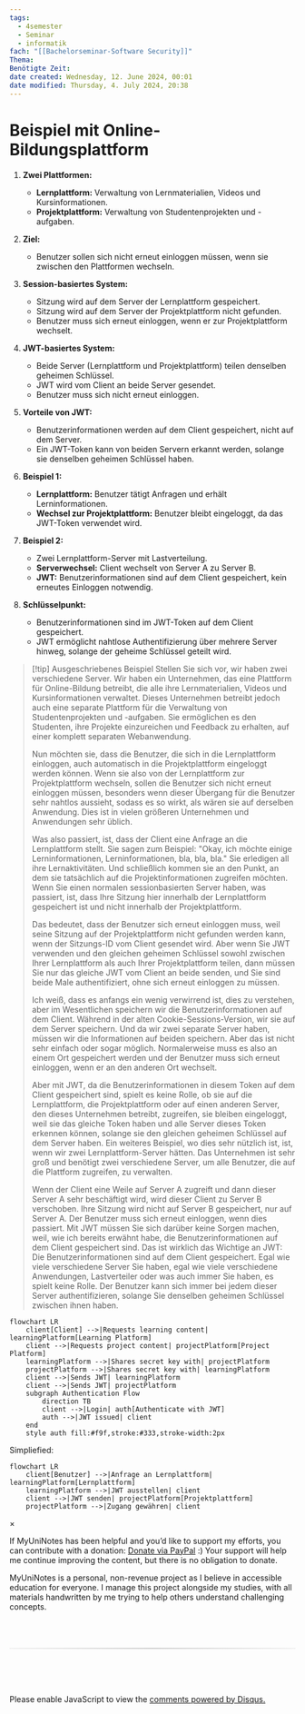 ```yaml
---
tags:
  - 4semester
  - Seminar
  - informatik
fach: "[[Bachelorseminar-Software Security]]"
Thema:
Benötigte Zeit:
date created: Wednesday, 12. June 2024, 00:01
date modified: Thursday, 4. July 2024, 20:38
---
```


# Beispiel mit Online-Bildungsplattform

1. **Zwei Plattformen:**

   - **Lernplattform:** Verwaltung von Lernmaterialien, Videos und Kursinformationen.
   - **Projektplattform:** Verwaltung von Studentenprojekten und -aufgaben.

2. **Ziel:**

   - Benutzer sollen sich nicht erneut einloggen müssen, wenn sie zwischen den Plattformen wechseln.

3. **Session-basiertes System:**

   - Sitzung wird auf dem Server der Lernplattform gespeichert.
   - Sitzung wird auf dem Server der Projektplattform nicht gefunden.
   - Benutzer muss sich erneut einloggen, wenn er zur Projektplattform wechselt.

4. **JWT-basiertes System:**

   - Beide Server (Lernplattform und Projektplattform) teilen denselben geheimen Schlüssel.
   - JWT wird vom Client an beide Server gesendet.
   - Benutzer muss sich nicht erneut einloggen.

5. **Vorteile von JWT:**

   - Benutzerinformationen werden auf dem Client gespeichert, nicht auf dem Server.
   - Ein JWT-Token kann von beiden Servern erkannt werden, solange sie denselben geheimen Schlüssel haben.

6. **Beispiel 1:**

   - **Lernplattform:** Benutzer tätigt Anfragen und erhält Lerninformationen.
   - **Wechsel zur Projektplattform:** Benutzer bleibt eingeloggt, da das JWT-Token verwendet wird.

7. **Beispiel 2:**

   - Zwei Lernplattform-Server mit Lastverteilung.
   - **Serverwechsel:** Client wechselt von Server A zu Server B.
   - **JWT:** Benutzerinformationen sind auf dem Client gespeichert, kein erneutes Einloggen notwendig.

8. **Schlüsselpunkt:**
   - Benutzerinformationen sind im JWT-Token auf dem Client gespeichert.
   - JWT ermöglicht nahtlose Authentifizierung über mehrere Server hinweg, solange der geheime Schlüssel geteilt wird.

> [!tip] Ausgeschriebenes Beispiel
> Stellen Sie sich vor, wir haben zwei verschiedene Server. Wir haben ein Unternehmen, das eine Plattform für Online-Bildung betreibt, die alle ihre Lernmaterialien, Videos und Kursinformationen verwaltet. Dieses Unternehmen betreibt jedoch auch eine separate Plattform für die Verwaltung von Studentenprojekten und -aufgaben. Sie ermöglichen es den Studenten, ihre Projekte einzureichen und Feedback zu erhalten, auf einer komplett separaten Webanwendung.
>
> Nun möchten sie, dass die Benutzer, die sich in die Lernplattform einloggen, auch automatisch in die Projektplattform eingeloggt werden können. Wenn sie also von der Lernplattform zur Projektplattform wechseln, sollen die Benutzer sich nicht erneut einloggen müssen, besonders wenn dieser Übergang für die Benutzer sehr nahtlos aussieht, sodass es so wirkt, als wären sie auf derselben Anwendung. Dies ist in vielen größeren Unternehmen und Anwendungen sehr üblich.
>
> Was also passiert, ist, dass der Client eine Anfrage an die Lernplattform stellt. Sie sagen zum Beispiel: "Okay, ich möchte einige Lerninformationen, Lerninformationen, bla, bla, bla." Sie erledigen all ihre Lernaktivitäten. Und schließlich kommen sie an den Punkt, an dem sie tatsächlich auf die Projektinformationen zugreifen möchten. Wenn Sie einen normalen sessionbasierten Server haben, was passiert, ist, dass Ihre Sitzung hier innerhalb der Lernplattform gespeichert ist und nicht innerhalb der Projektplattform.
>
> Das bedeutet, dass der Benutzer sich erneut einloggen muss, weil seine Sitzung auf der Projektplattform nicht gefunden werden kann, wenn der Sitzungs-ID vom Client gesendet wird. Aber wenn Sie JWT verwenden und den gleichen geheimen Schlüssel sowohl zwischen Ihrer Lernplattform als auch Ihrer Projektplattform teilen, dann müssen Sie nur das gleiche JWT vom Client an beide senden, und Sie sind beide Male authentifiziert, ohne sich erneut einloggen zu müssen.
>
> Ich weiß, dass es anfangs ein wenig verwirrend ist, dies zu verstehen, aber im Wesentlichen speichern wir die Benutzerinformationen auf dem Client. Während in der alten Cookie-Sessions-Version, wir sie auf dem Server speichern. Und da wir zwei separate Server haben, müssen wir die Informationen auf beiden speichern. Aber das ist nicht sehr einfach oder sogar möglich. Normalerweise muss es also an einem Ort gespeichert werden und der Benutzer muss sich erneut einloggen, wenn er an den anderen Ort wechselt.
>
> Aber mit JWT, da die Benutzerinformationen in diesem Token auf dem Client gespeichert sind, spielt es keine Rolle, ob sie auf die Lernplattform, die Projektplattform oder auf einen anderen Server, den dieses Unternehmen betreibt, zugreifen, sie bleiben eingeloggt, weil sie das gleiche Token haben und alle Server dieses Token erkennen können, solange sie den gleichen geheimen Schlüssel auf dem Server haben. Ein weiteres Beispiel, wo dies sehr nützlich ist, ist, wenn wir zwei Lernplattform-Server hätten. Das Unternehmen ist sehr groß und benötigt zwei verschiedene Server, um alle Benutzer, die auf die Plattform zugreifen, zu verwalten.
>
> Wenn der Client eine Weile auf Server A zugreift und dann dieser Server A sehr beschäftigt wird, wird dieser Client zu Server B verschoben. Ihre Sitzung wird nicht auf Server B gespeichert, nur auf Server A. Der Benutzer muss sich erneut einloggen, wenn dies passiert. Mit JWT müssen Sie sich darüber keine Sorgen machen, weil, wie ich bereits erwähnt habe, die Benutzerinformationen auf dem Client gespeichert sind. Das ist wirklich das Wichtige an JWT: Die Benutzerinformationen sind auf dem Client gespeichert. Egal wie viele verschiedene Server Sie haben, egal wie viele verschiedene Anwendungen, Lastverteiler oder was auch immer Sie haben, es spielt keine Rolle. Der Benutzer kann sich immer bei jedem dieser Server authentifizieren, solange Sie denselben geheimen Schlüssel zwischen ihnen haben.

```mermaid
flowchart LR
    client[Client] -->|Requests learning content| learningPlatform[Learning Platform]
    client -->|Requests project content| projectPlatform[Project Platform]
    learningPlatform -->|Shares secret key with| projectPlatform
    projectPlatform -->|Shares secret key with| learningPlatform
    client -->|Sends JWT| learningPlatform
    client -->|Sends JWT| projectPlatform
    subgraph Authentication Flow
        direction TB
        client -->|Login| auth[Authenticate with JWT]
        auth -->|JWT issued| client
    end
    style auth fill:#f9f,stroke:#333,stroke-width:2px

```

Simpliefied:

```mermaid
flowchart LR
    client[Benutzer] -->|Anfrage an Lernplattform| learningPlatform[Lernplattform]
    learningPlatform -->|JWT ausstellen| client
    client -->|JWT senden| projectPlatform[Projektplattform]
    projectPlatform -->|Zugang gewähren| client

```

<!-- Modal START -->
<div id="myModal" class="modal">
  <div class="modal-content">
    <span id="closeModal" class="close">&times;</span>
    <p class="modal-text">
      If MyUniNotes has been helpful and you’d like to support my efforts, <span class="modal-highlight"> you can contribute with a donation: <a class="modal-dono-link" href="https://paypal.me/myuninotes4u">Donate via PayPal</a> :) </span> Your support will help me continue improving the content, but there is no obligation to donate.
    </p>
    <p class="modal-text">
      <span class="modal-highlight">MyUniNotes is a personal, non-revenue project as I believe in accessible education for everyone.</span> I manage this project alongside my studies, with all materials handwritten by me trying to help others understand challenging concepts.
    </p>
  </div>
</div>

<script>
  // JavaScript to display the modal on page load
  document.addEventListener('DOMContentLoaded', function() {
    // Generate a random number between 1 and 1
    // Wanted it to load with a adjustable probability for every page load but did not work, as DOM is loaded only once. Therefore now loading it every time website is visited and DOM is loaded.
    const randomNumber = Math.floor(Math.random() * 1) + 1; 
    // console.log(randomNumber)
    if (randomNumber === 1) {
      setTimeout(function() {
        const modal = document.getElementById('myModal');
        if (modal) {
          modal.classList.add('show');
        }
      }, 1000); // Adjust the delay as needed

      const closeModal = document.getElementById('closeModal');
      if (closeModal) {
        closeModal.addEventListener('click', function() {
          const modal = document.getElementById('myModal');
          if (modal) {
            modal.classList.remove('show');
          }
        });
      }
    } else {
      // Ensure the modal is hidden if the random number is not 1
      const modal = document.getElementById('myModal');
      if (modal) {
        modal.style.display = 'none';
      }
    }
  });
</script>
<!-- Modal END -->

<!-- DISQUS SCRIPT COMMENT START -->

<hr style="border: none; height: 2px; background: linear-gradient(to right, #f0f0f0, #ccc, #f0f0f0); margin-top: 4rem; margin-bottom: 5rem;">
<div id="disqus_thread"></div>
<script>
    /**
    *  RECOMMENDED CONFIGURATION VARIABLES: EDIT AND UNCOMMENT THE SECTION BELOW TO INSERT DYNAMIC VALUES FROM YOUR PLATFORM OR CMS.
    *  LEARN WHY DEFINING THESE VARIABLES IS IMPORTANT: https://disqus.com/admin/universalcode/#configuration-variables    */
    /*
    var disqus_config = function () {
    this.page.url = PAGE_URL;  // Replace PAGE_URL with your page's canonical URL variable
    this.page.identifier = PAGE_IDENTIFIER; // Replace PAGE_IDENTIFIER with your page's unique identifier variable
    };
    */
    (function() { // DON'T EDIT BELOW THIS LINE
    var d = document, s = d.createElement('script');
    s.src = 'https://myuninotes.disqus.com/embed.js';
    s.setAttribute('data-timestamp', +new Date());
    (d.head || d.body).appendChild(s);
    })();
</script>
<noscript>Please enable JavaScript to view the <a href="https://disqus.com/?ref_noscript">comments powered by Disqus.</a></noscript>

<!-- DISQUS SCRIPT COMMENT END -->
